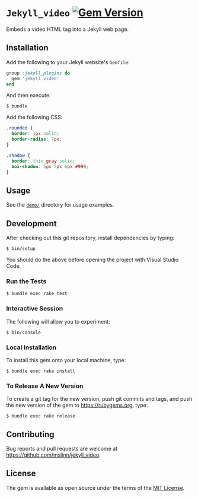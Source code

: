 # `Jekyll_video` [![Gem Version](https://badge.fury.io/rb/jekyll_video.svg)](https://badge.fury.io/rb/jekyll_video)

Embeds a video HTML tag into a Jekyll web page.


## Installation

Add the following to your Jekyll website's `Gemfile`:

```ruby
group :jekyll_plugins do
  gem 'jekyll_video'
end
```

And then execute:

```shell
$ bundle
```

Add the following CSS:

```css
.rounded {
  border: 1px solid;
  border-radius: 7px;
}

.shadow {
  border: thin gray solid;
  box-shadow: 5px 5px 6px #999;
}
```

## Usage

See the [`demo/`](demo/index.html) directory for usage examples.


## Development

After checking out this git repository, install dependencies by typing:

```shell
$ bin/setup
```

You should do the above before opening the project with Visual Studio Code.


### Run the Tests

```shell
$ bundle exec rake test
```


### Interactive Session

The following will allow you to experiment:

```shell
$ bin/console
```


### Local Installation

To install this gem onto your local machine, type:

```shell
$ bundle exec rake install
```


### To Release A New Version

To create a git tag for the new version, push git commits and tags,
and push the new version of the gem to https://rubygems.org, type:

```shell
$ bundle exec rake release
```


## Contributing

Bug reports and pull requests are welcome at https://github.com/mslinn/jekyll_video.


## License

The gem is available as open source under the terms of the [MIT License](https://opensource.org/licenses/MIT).
